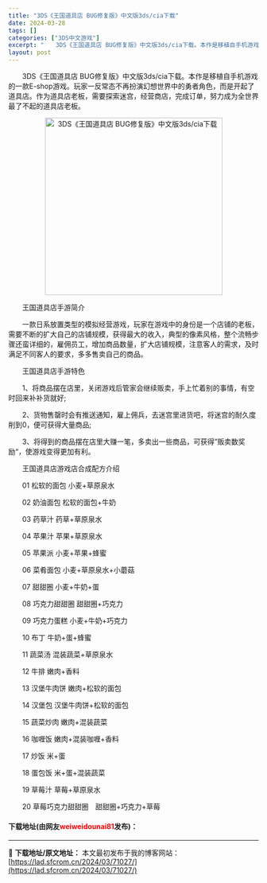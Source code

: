```yaml
---
title: "3DS《王国道具店 BUG修复版》中文版3ds/cia下载"
date: 2024-03-28
tags: []
categories: ["3DS中文游戏"]
excerpt: "　　3DS《王国道具店 BUG修复版》中文版3ds/cia下载。本作是移植自手机游戏的一款E-shop游戏。玩家一反常态不再扮演幻想世界中的勇者角色，而是开起了道具店。作为道具店老板，需要探索迷宫，经营商店，完成订单，努力成为全世界最了不起的道具店老板。 　　王国道具店手游简介 　　一款日系放置类型&hellip;"
layout: post
---
```


 <p>　　3DS《王国道具店 BUG修复版》中文版3ds/cia下载。本作是移植自手机游戏的一款E-shop游戏。玩家一反常态不再扮演幻想世界中的勇者角色，而是开起了道具店。作为道具店老板，需要探索迷宫，经营商店，完成订单，努力成为全世界最了不起的道具店老板。</p> <p align="center"><img align="" border="0" src="https://lad.sfcrom.cn/wp-content/uploads/2024/03/20240328_66054731e010a.png" width="357" alt="3DS《王国道具店 BUG修复版》中文版3ds/cia下载" /></p> <p>　　王国道具店手游简介</p> <p>　　一款日系放置类型的模拟经营游戏，玩家在游戏中的身份是一个店铺的老板，需要不断的扩大自己的店铺规模，获得最大的收入，典型的像素风格，整个流畅步骤还蛮详细的，雇佣员工，增加商品数量，扩大店铺规模，注意客人的需求，及时满足不同客人的要求，多多售卖自己的商品。</p> <p>　　王国道具店手游特色</p> <p>　　1、将商品摆在店里，关闭游戏后管家会继续贩卖，手上忙着别的事情，有空时回来补补货就好;</p> <p>　　2、货物售罄时会有推送通知，雇上佣兵，去迷宫里进货吧，将迷宫的耐久度削到0，便可获得大量商品;</p> <p>　　3、将得到的商品摆在店里大赚一笔，多卖出一些商品，可获得&rdquo;贩卖数奖励&ldquo;，使游戏变得更加有利。</p> <p>　　王国道具店游戏店合成配方介绍</p> <p>　　01 松软的面包 小麦+草原泉水</p> <p>　　02 奶油面包 松软的面包+牛奶</p> <p>　　03 药草汁 药草+草原泉水</p> <p>　　04 苹果汁 苹果+草原泉水</p> <p>　　05 苹果派 小麦+苹果+蜂蜜</p> <p>　　06 菜肴面包 小麦+草原泉水+小蘑菇</p> <p>　　07 甜甜圈 小麦+牛奶+蛋</p> <p>　　08 巧克力甜甜圈 甜甜圈+巧克力</p> <p>　　09 巧克力蛋糕 小麦+牛奶+巧克力</p> <p>　　10 布丁 牛奶+蛋+蜂蜜</p> <p>　　11 蔬菜汤 混装蔬菜+草原泉水</p> <p>　　12 牛排 嫩肉+香料</p> <p>　　13 汉堡牛肉饼 嫩肉+松软的面包</p> <p>　　14 汉堡包 汉堡牛肉饼+松软的面包</p> <p>　　15 蔬菜炒肉 嫩肉+混装蔬菜</p> <p>　　16 咖喱饭 嫩肉+混装咖喱+香料</p> <p>　　17 炒饭 米+蛋</p> <p>　　18 蛋包饭 米+蛋+混装蔬菜</p> <p>　　19 草莓汁 草莓+草原泉水</p> <p>　　20 草莓巧克力甜甜圈　甜甜圈+巧克力+草莓</p> <p><h4>下载地址(由网友<font color="red">weiweidounai81</font>发布)：</h4></p> 

---
📖 **下载地址/原文地址：** 本文最初发布于我的博客网站：[https://lad.sfcrom.cn/2024/03/71027/](https://lad.sfcrom.cn/2024/03/71027/)

